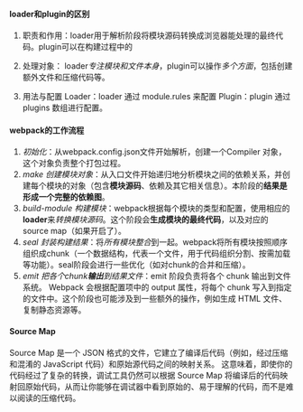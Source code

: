 #### loader和plugin的区别
1. 职责和作用：loader用于解析阶段将模块源码转换成浏览器能处理的最终代码。plugin可以在构建过程中的

2. 处理对象： loader*专注模块和文件本身*，plugin可以操作*多个方面*，包括创建额外文件和压缩代码等。

3. 用法与配置
Loader：loader 通过 module.rules 来配置
Plugin：plugin 通过 plugins 数组进行配置。

#### webpack的工作流程
1. *初始化*：从webpack.config.json文件开始解析，创建一个Compiler 对象，这个对象负责整个打包过程。
2. *make 创建模块对象*：从入口文件开始递归地分析模块之间的依赖关系，并创建每个模块的对象（包含**模块源码**、依赖及其它相关信息）。本阶段的**结果是形成一个完整的依赖图**。
3. *build-module 构建模块*：webpack根据每个模块的类型和配置，使用相应的**loader**来*转换模块源码*。这个阶段会**生成模块的最终代码**，以及对应的source map（如果开启了）。
4. *seal 封装构建结果*：将*所有模块整合*到一起。webpack将所有模块按照顺序组织成chunk（一个数据结构，代表一个文件，用于代码组织分割、按需加载等功能）。seal阶段会进行一些优化（如对chunk的合并和压缩）。
5. *emit 把各个chunk**输出**到结果文件*：emit 阶段负责将各个 chunk 输出到文件系统。 Webpack 会根据配置项中的 output 属性，将每个 chunk 写入到指定的文件中。这个阶段也可能涉及到一些额外的操作，例如生成 HTML 文件、复制静态资源等。

#### Source Map
Source Map 是一个 JSON 格式的文件，它建立了编译后代码（例如，经过压缩和混淆的 JavaScript 代码）和原始源代码之间的映射关系。 这意味着，即使你的代码经过了复杂的转换，调试工具仍然可以根据 Source Map 将编译后的代码映射回原始代码，从而让你能够在调试器中看到原始的、易于理解的代码，而不是难以阅读的压缩代码。